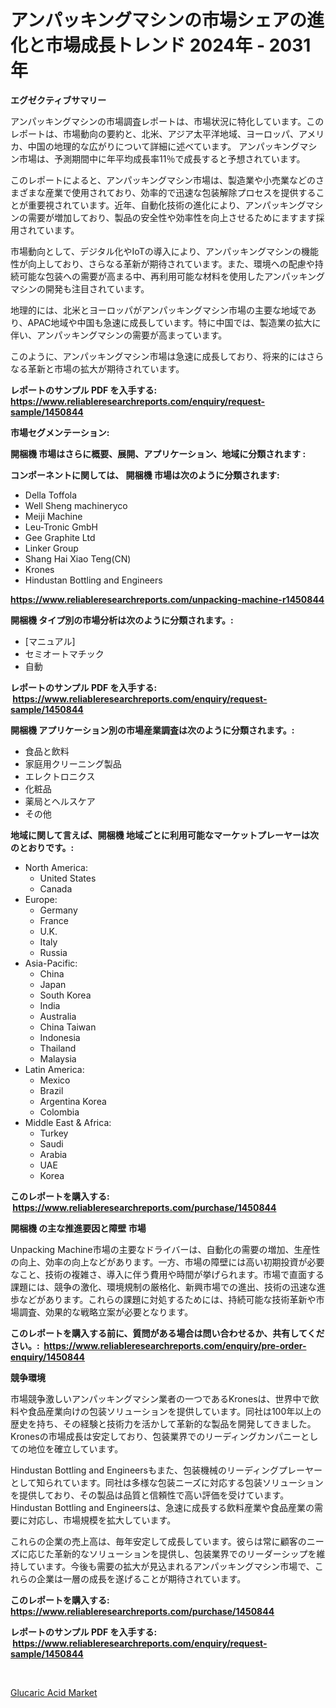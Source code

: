 <p><h1>アンパッキングマシンの市場シェアの進化と市場成長トレンド 2024年 - 2031年</h1></p><p><strong>エグゼクティブサマリー</strong></p>
<p><p>アンパッキングマシンの市場調査レポートは、市場状況に特化しています。このレポートは、市場動向の要約と、北米、アジア太平洋地域、ヨーロッパ、アメリカ、中国の地理的な広がりについて詳細に述べています。 アンパッキングマシン市場は、予測期間中に年平均成長率11％で成長すると予想されています。</p><p>このレポートによると、アンパッキングマシン市場は、製造業や小売業などのさまざまな産業で使用されており、効率的で迅速な包装解除プロセスを提供することが重要視されています。近年、自動化技術の進化により、アンパッキングマシンの需要が増加しており、製品の安全性や効率性を向上させるためにますます採用されています。</p><p>市場動向として、デジタル化やIoTの導入により、アンパッキングマシンの機能性が向上しており、さらなる革新が期待されています。また、環境への配慮や持続可能な包装への需要が高まる中、再利用可能な材料を使用したアンパッキングマシンの開発も注目されています。</p><p>地理的には、北米とヨーロッパがアンパッキングマシン市場の主要な地域であり、APAC地域や中国も急速に成長しています。特に中国では、製造業の拡大に伴い、アンパッキングマシンの需要が高まっています。</p><p>このように、アンパッキングマシン市場は急速に成長しており、将来的にはさらなる革新と市場の拡大が期待されています。</p></p>
<p><strong>レポートのサンプル PDF を入手する: <a href="https://www.reliableresearchreports.com/enquiry/request-sample/1450844">https://www.reliableresearchreports.com/enquiry/request-sample/1450844</a></strong></p>
<p><strong>市場セグメンテーション:</strong></p>
<p><strong> 開梱機 市場はさらに概要、展開、アプリケーション、地域に分類されます :</strong></p>
<p><strong>コンポーネントに関しては、 開梱機 市場は次のように分類されます: &nbsp;</strong></p>
<p><ul><li>Della Toffola</li><li>Well Sheng machineryco</li><li>Meiji Machine</li><li>Leu-Tronic GmbH</li><li>Gee Graphite Ltd</li><li>Linker Group</li><li>Shang Hai Xiao Teng(CN)</li><li>Krones</li><li>Hindustan Bottling and Engineers</li></ul></p>
<p><strong><a href="https://www.reliableresearchreports.com/unpacking-machine-r1450844">https://www.reliableresearchreports.com/unpacking-machine-r1450844</a></strong></p>
<p><strong> 開梱機 タイプ別の市場分析は次のように分類されます。:</strong></p>
<p><ul><li>[マニュアル]</li><li>セミオートマチック</li><li>自動</li></ul></p>
<p><strong>レポートのサンプル PDF を入手する: &nbsp;<a href="https://www.reliableresearchreports.com/enquiry/request-sample/1450844">https://www.reliableresearchreports.com/enquiry/request-sample/1450844</a></strong></p>
<p><strong> 開梱機 アプリケーション別の市場産業調査は次のように分類されます。:</strong></p>
<p><ul><li>食品と飲料</li><li>家庭用クリーニング製品</li><li>エレクトロニクス</li><li>化粧品</li><li>薬局とヘルスケア</li><li>その他</li></ul></p>
<p><strong>地域に関して言えば、開梱機 地域ごとに利用可能なマーケットプレーヤーは次のとおりです。:</strong></p>
<p><ul>
    <li>
        North America:
        <ul>
            <li>United States</li>
            <li>Canada</li>
        </ul>
    </li>
    <li>
        Europe:
        <ul>
            <li>Germany</li>
            <li>France</li>
            <li>U.K.</li>
            <li>Italy</li>
            <li>Russia</li>
        </ul>
    </li>
    <li>
        Asia-Pacific:
        <ul>
            <li>China</li>
            <li>Japan</li>
            <li>South Korea</li>
            <li>India</li>
            <li>Australia</li>
            <li>China Taiwan</li>
            <li>Indonesia</li>
            <li>Thailand</li>
            <li>Malaysia</li>
        </ul>
    </li>
    <li>
        Latin America:
        <ul>
            <li>Mexico</li>
            <li>Brazil</li>
            <li>Argentina Korea</li>
            <li>Colombia</li>
        </ul>
    </li>
    <li>
        Middle East & Africa:
        <ul>
            <li>Turkey</li>
            <li>Saudi</li>
            <li>Arabia</li>
            <li>UAE</li>
            <li>Korea</li>
        </ul>
    </li>
    </ul></p>
<p><strong>このレポートを購入する: &nbsp;<a href="https://www.reliableresearchreports.com/purchase/1450844">https://www.reliableresearchreports.com/purchase/1450844</a></strong></p>
<p><strong>開梱機 の主な推進要因と障壁 市場</strong></p>
<p><p>Unpacking Machine市場の主要なドライバーは、自動化の需要の増加、生産性の向上、効率の向上などがあります。一方、市場の障壁には高い初期投資が必要なこと、技術の複雑さ、導入に伴う費用や時間が挙げられます。市場で直面する課題には、競争の激化、環境規制の厳格化、新興市場での進出、技術の迅速な進歩などがあります。これらの課題に対処するためには、持続可能な技術革新や市場調査、効果的な戦略立案が必要となります。</p></p>
<p><strong>このレポートを購入する前に、質問がある場合は問い合わせるか、共有してください。:&nbsp; <a href="https://www.reliableresearchreports.com/enquiry/pre-order-enquiry/1450844">https://www.reliableresearchreports.com/enquiry/pre-order-enquiry/1450844</a></strong></p>
<p><strong>競争環境</strong></p>
<p><p>市場競争激しいアンパッキングマシン業者の一つであるKronesは、世界中で飲料や食品産業向けの包装ソリューションを提供しています。同社は100年以上の歴史を持ち、その経験と技術力を活かして革新的な製品を開発してきました。Kronesの市場成長は安定しており、包装業界でのリーディングカンパニーとしての地位を確立しています。</p><p>Hindustan Bottling and Engineersもまた、包装機械のリーディングプレーヤーとして知られています。同社は多様な包装ニーズに対応する包装ソリューションを提供しており、その製品は品質と信頼性で高い評価を受けています。Hindustan Bottling and Engineersは、急速に成長する飲料産業や食品産業の需要に対応し、市場規模を拡大しています。</p><p>これらの企業の売上高は、毎年安定して成長しています。彼らは常に顧客のニーズに応じた革新的なソリューションを提供し、包装業界でのリーダーシップを維持しています。今後も需要の拡大が見込まれるアンパッキングマシン市場で、これらの企業は一層の成長を遂げることが期待されています。</p></p>
<p><strong>このレポートを購入する: &nbsp; <a href="https://www.reliableresearchreports.com/purchase/1450844">https://www.reliableresearchreports.com/purchase/1450844</a></strong></p>
<p><strong>レポートのサンプル PDF を入手する: &nbsp;<a href="https://www.reliableresearchreports.com/enquiry/request-sample/1450844">https://www.reliableresearchreports.com/enquiry/request-sample/1450844</a></strong><strong></strong></p>
<p>&nbsp;</p>
<p><p><a href="https://eight-handstand-8fb.notion.site/Glucaric-Acid-Market-Challenges-Opportunities-and-Growth-Drivers-and-Major-Market-Players-forecas-1aaa5155546a42528fbae9319e1e739c">Glucaric Acid Market</a></p></p>